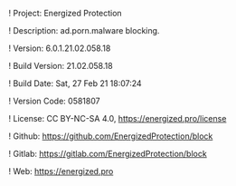 ! Project: Energized Protection

! Description: ad.porn.malware blocking.

! Version: 6.0.1.21.02.058.18

! Build Version: 21.02.058.18

! Build Date: Sat, 27 Feb 21 18:07:24

! Version Code: 0581807

! License: CC BY-NC-SA 4.0, https://energized.pro/license

! Github: https://github.com/EnergizedProtection/block

! Gitlab: https://gitlab.com/EnergizedProtection/block


! Web: https://energized.pro
